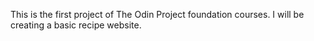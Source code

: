 This is the first project of The Odin Project foundation courses. I will be creating a basic recipe website.
